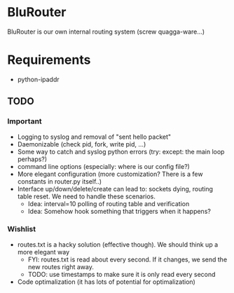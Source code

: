 # BluRouter

BluRouter is our own internal routing system (screw quagga-ware...)

# Requirements

* python-ipaddr

## TODO

### Important
* Logging to syslog and removal of "sent hello packet"
* Daemonizable (check pid, fork, write pid, ...)
* Some way to catch and syslog python errors (try: except: the main loop perhaps?)
* command line options (especially: where is our config file?)
* More elegant configuration (more customization? There is a few constants in router.py itself..)
* Interface up/down/delete/create can lead to: sockets dying, routing table reset. We need to handle these scenarios.
  * Idea: interval=10 polling of routing table and verification
  * Idea: Somehow hook something that triggers when it happens?

### Wishlist
* routes.txt is a hacky solution (effective though). We should think up a more elegant way
  * FYI: routes.txt is read about every second. If it changes, we send the new routes right away.
  * TODO: use timestamps to make sure it is only read every second
* Code optimalization (it has lots of potential for optimalization)
